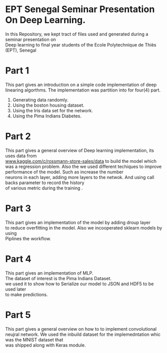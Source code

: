 # EPT Senegal Seminar Presentation On Deep Learning.

In this Repository, we kept tract of files used and generated during a seminar presentation on   
Deep learning to final year students of the Ecole Polytechnique de Thiès (EPT), Senegal

# Part 1

This part gives an introduction on a simple code implementation of deep linearing algorthms.
The implementation was partition into for four(4) part.

1. Generating data randomly.
2. Using the boston housing dataset.
3. Using the Iris data set for the network.
4. Using the Pima Indians Diabetes.


# Part 2
This part gives a general overview of Deep learning implementation, its uses data from  
www.kaggle.com/c/rossmann-store-sales/data to build the model which was a regression problem.
Also the we used different techiques to improve performance of the model. Such as increase the number   
neurons in each layer, adding more layers to the netwok. And using call backs parameter to record the history  
of various metric during the training .

# Part 3
This part gives an implementation of the model by adding droup layer  
to reduce overfitting in the model. Also we incooperated sklearn models by using   
Piplines the workflow.

# Part 4
This part gives an implementation of MLP.  
The dataset of interest is the Pima Indians Dataset.   
we used it to show how to Serialize our model to JSON and HDF5 to be used later   
to make predictions.

# Part 5
This part gives a general overview on how to to implement convolutional neujral network.
We used the inbuild dataset for the implemedntation whic was the MNIST dataset that   
was shipped along with Keras module.
